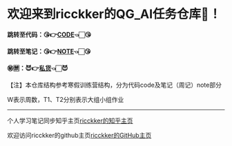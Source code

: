 # 欢迎来到ricckker的QG_AI任务仓库🥳！

**跳转至代码：😘👉[CODE](https://github.com/kingdomye/qg_ai_tasks/tree/main/code)👈🏻😘**

**跳转至笔记：😘👉[NOTE](https://github.com/kingdomye/qg_ai_tasks/tree/main/note)👈🏻😘**

**㊙️🈲：😈👉[私货](https://github.com/kingdomye/qg_ai_tasks/tree/main/私货)👈🏻😈**

【注】本仓库结构参考寒假训练营结构，分为代码code及笔记（周记）note部分

W表示周数，T1、T2分别表示大组小组作业

------

个人学习笔记同步知乎主页[ricckker的知乎主页](https://www.zhihu.com/people/c-59-82-42)

欢迎访问ricckker的github主页[ricckker的GitHub主页](https://github.com/kingdomye)

